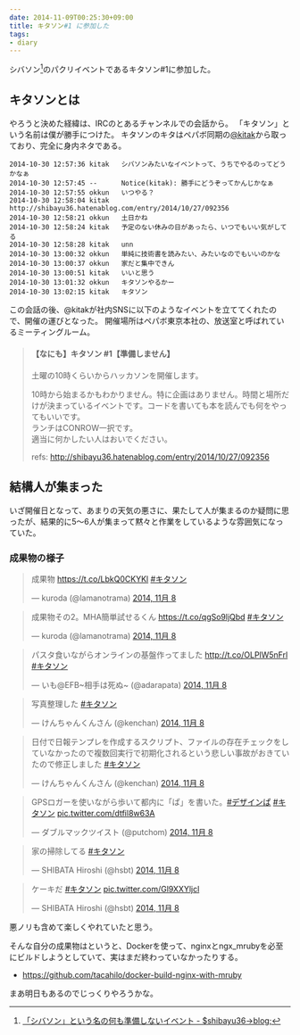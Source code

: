 ```yaml
---
date: 2014-11-09T00:25:30+09:00
title: キタソン#1 に参加した
tags: 
- diary
---
```

シバソン[^1]のパクリイベントであるキタソン#1に参加した。

## キタソンとは

やろうと決めた経緯は、IRCのとあるチャンネルでの会話から。
「キタソン」という名前は僕が勝手につけた。
キタソンのキタはペパボ同期の[@kitak](https://twitter.com/kitak)から取っており、完全に身内ネタである。

```irc
2014-10-30 12:57:36	kitak	シバソンみたいなイベントって、うちでやるのってどうかなぁ
2014-10-30 12:57:45	--		Notice(kitak): 勝手にどうぞってかんじかなぁ
2014-10-30 12:57:55	okkun	いつやる？
2014-10-30 12:58:04	kitak	http://shibayu36.hatenablog.com/entry/2014/10/27/092356
2014-10-30 12:58:21	okkun	土日かね
2014-10-30 12:58:24	kitak	予定のない休みの日があったら、いつでもいい気がしてる
2014-10-30 12:58:28	kitak	unn
2014-10-30 13:00:32	okkun	単純に技術書を読みたい、みたいなのでもいいのかな
2014-10-30 13:00:37	okkun	家だと集中できん
2014-10-30 13:00:51	kitak	いいと思う
2014-10-30 13:01:32	okkun	キタソンやるかー
2014-10-30 13:02:15	kitak	キタソン
```

この会話の後、@kitakが社内SNSに以下のようなイベントを立ててくれたので、開催の運びとなった。
開催場所はペパボ東京本社の、放送室と呼ばれているミーティングルーム。

> #### 【なにも】キタソン #1【準備しません】
> 
> 土曜の10時くらいからハッカソンを開催します。
> 
> 10時から始まるかもわかりません。特に企画はありません。時間と場所だけが決まっているイベントです。コードを書いても本を読んでも何をやってもいいです。  
> ランチはCONROW一択です。  
> 適当に何かしたい人はおいでください。
> 
> refs: http://shibayu36.hatenablog.com/entry/2014/10/27/092356

## 結構人が集まった

いざ開催日となって、あまりの天気の悪さに、果たして人が集まるのか疑問に思ったが、結果的に5〜6人が集まって黙々と作業をしているような雰囲気になっていた。

### 成果物の様子

<blockquote class="twitter-tweet" lang="ja"><p lang="ja" dir="ltr">成果物 <a href="https://t.co/LbkQ0CKYKl">https://t.co/LbkQ0CKYKl</a> <a href="https://twitter.com/hashtag/%E3%82%AD%E3%82%BF%E3%82%BD%E3%83%B3?src=hash">#キタソン</a></p>&mdash; kuroda (@lamanotrama) <a href="https://twitter.com/lamanotrama/status/530990040436858880">2014, 11月 8</a></blockquote>
<script async src="//platform.twitter.com/widgets.js" charset="utf-8"></script>

<blockquote class="twitter-tweet" lang="ja"><p lang="ja" dir="ltr">成果物その2。MHA簡単試せるくん <a href="https://t.co/qgSo9ljQbd">https://t.co/qgSo9ljQbd</a> <a href="https://twitter.com/hashtag/%E3%82%AD%E3%82%BF%E3%82%BD%E3%83%B3?src=hash">#キタソン</a></p>&mdash; kuroda (@lamanotrama) <a href="https://twitter.com/lamanotrama/status/531044344245915648">2014, 11月 8</a></blockquote>

<blockquote class="twitter-tweet" lang="ja"><p lang="ja" dir="ltr">パスタ食いながらオンラインの基盤作ってました <a href="http://t.co/OLPlW5nFrl">http://t.co/OLPlW5nFrl</a> <a href="https://twitter.com/hashtag/%E3%82%AD%E3%82%BF%E3%82%BD%E3%83%B3?src=hash">#キタソン</a></p>&mdash; いも@EFB~相手は死ぬ~ (@adarapata) <a href="https://twitter.com/adarapata/status/530993508992036865">2014, 11月 8</a></blockquote>

<blockquote class="twitter-tweet" lang="ja"><p lang="ja" dir="ltr">写真整理した <a href="https://twitter.com/hashtag/%E3%82%AD%E3%82%BF%E3%82%BD%E3%83%B3?src=hash">#キタソン</a></p>&mdash; けんちゃんくんさん (@kenchan) <a href="https://twitter.com/kenchan/status/531018132635127808">2014, 11月 8</a></blockquote>

<blockquote class="twitter-tweet" lang="ja"><p lang="ja" dir="ltr">日付で日報テンプレを作成するスクリプト、ファイルの存在チェックをしていなかったので複数回実行で初期化されるという悲しい事故がおきていたので修正しました <a href="https://twitter.com/hashtag/%E3%82%AD%E3%82%BF%E3%82%BD%E3%83%B3?src=hash">#キタソン</a></p>&mdash; けんちゃんくんさん (@kenchan) <a href="https://twitter.com/kenchan/status/531037046052110336">2014, 11月 8</a></blockquote>

<blockquote class="twitter-tweet" lang="ja"><p lang="ja" dir="ltr">GPSロガーを使いながら歩いて都内に「ぱ」を書いた。<a href="https://twitter.com/hashtag/%E3%83%87%E3%82%B6%E3%82%A4%E3%83%B3%E3%81%B1?src=hash">#デザインぱ</a> <a href="https://twitter.com/hashtag/%E3%82%AD%E3%82%BF%E3%82%BD%E3%83%B3?src=hash">#キタソン</a> <a href="http://t.co/dtfil8w63A">pic.twitter.com/dtfil8w63A</a></p>&mdash; ダブルマックツイスト (@putchom) <a href="https://twitter.com/putchom/status/531038556257415168">2014, 11月 8</a></blockquote>

<blockquote class="twitter-tweet" lang="ja"><p lang="ja" dir="ltr">家の掃除してる <a href="https://twitter.com/hashtag/%E3%82%AD%E3%82%BF%E3%82%BD%E3%83%B3?src=hash">#キタソン</a></p>&mdash; SHIBATA Hiroshi (@hsbt) <a href="https://twitter.com/hsbt/status/530926142941704192">2014, 11月 8</a></blockquote>

<blockquote class="twitter-tweet" lang="ja"><p lang="ja" dir="ltr">ケーキだ <a href="https://twitter.com/hashtag/%E3%82%AD%E3%82%BF%E3%82%BD%E3%83%B3?src=hash">#キタソン</a> <a href="http://t.co/Gl9XXYljcl">pic.twitter.com/Gl9XXYljcl</a></p>&mdash; SHIBATA Hiroshi (@hsbt) <a href="https://twitter.com/hsbt/status/530988397209214977">2014, 11月 8</a></blockquote>

悪ノリも含めて楽しくやれていたと思う。

そんな自分の成果物はというと、Dockerを使って、nginxとngx_mrubyを必至にビルドしようとしていて、実はまだ終わっていなかったりする。

- https://github.com/tacahilo/docker-build-nginx-with-mruby

まあ明日もあるのでじっくりやろうかな。

[^1]: [「シバソン」という名の何も準備しないイベント - $shibayu36->blog;](http://shibayu36.hatenablog.com/entry/2014/10/27/092356)
[^2]: [lamanotrama/unicorn_sysvinit · Puppet Forge](https://forge.puppetlabs.com/lamanotrama/unicorn_sysvinit)
